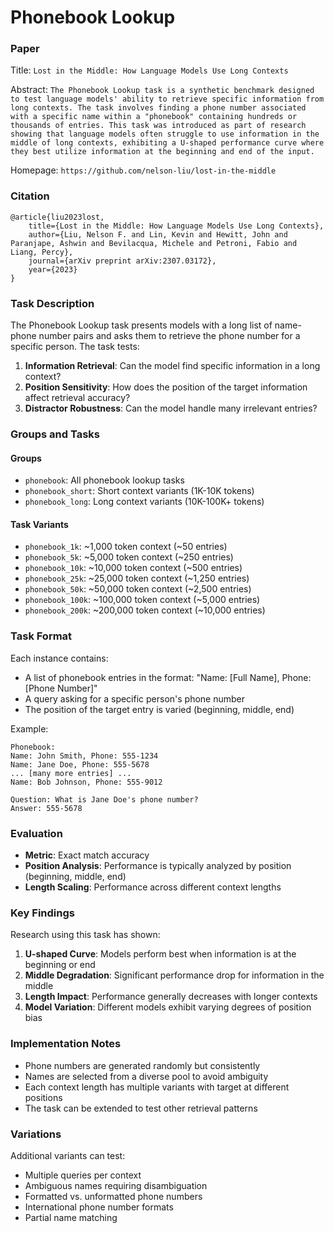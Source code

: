 # Phonebook Lookup

### Paper

Title: `Lost in the Middle: How Language Models Use Long Contexts`

Abstract: `The Phonebook Lookup task is a synthetic benchmark designed to test language models' ability to retrieve specific information from long contexts. The task involves finding a phone number associated with a specific name within a "phonebook" containing hundreds or thousands of entries. This task was introduced as part of research showing that language models often struggle to use information in the middle of long contexts, exhibiting a U-shaped performance curve where they best utilize information at the beginning and end of the input.`

Homepage: `https://github.com/nelson-liu/lost-in-the-middle`

### Citation

```
@article{liu2023lost,
    title={Lost in the Middle: How Language Models Use Long Contexts},
    author={Liu, Nelson F. and Lin, Kevin and Hewitt, John and Paranjape, Ashwin and Bevilacqua, Michele and Petroni, Fabio and Liang, Percy},
    journal={arXiv preprint arXiv:2307.03172},
    year={2023}
}
```

### Task Description

The Phonebook Lookup task presents models with a long list of name-phone number pairs and asks them to retrieve the phone number for a specific person. The task tests:

1. **Information Retrieval**: Can the model find specific information in a long context?
2. **Position Sensitivity**: How does the position of the target information affect retrieval accuracy?
3. **Distractor Robustness**: Can the model handle many irrelevant entries?

### Groups and Tasks

#### Groups

* `phonebook`: All phonebook lookup tasks
* `phonebook_short`: Short context variants (1K-10K tokens)
* `phonebook_long`: Long context variants (10K-100K+ tokens)

#### Task Variants

* `phonebook_1k`: ~1,000 token context (~50 entries)
* `phonebook_5k`: ~5,000 token context (~250 entries)
* `phonebook_10k`: ~10,000 token context (~500 entries)
* `phonebook_25k`: ~25,000 token context (~1,250 entries)
* `phonebook_50k`: ~50,000 token context (~2,500 entries)
* `phonebook_100k`: ~100,000 token context (~5,000 entries)
* `phonebook_200k`: ~200,000 token context (~10,000 entries)

### Task Format

Each instance contains:
- A list of phonebook entries in the format: "Name: [Full Name], Phone: [Phone Number]"
- A query asking for a specific person's phone number
- The position of the target entry is varied (beginning, middle, end)

Example:
```
Phonebook:
Name: John Smith, Phone: 555-1234
Name: Jane Doe, Phone: 555-5678
... [many more entries] ...
Name: Bob Johnson, Phone: 555-9012

Question: What is Jane Doe's phone number?
Answer: 555-5678
```

### Evaluation

- **Metric**: Exact match accuracy
- **Position Analysis**: Performance is typically analyzed by position (beginning, middle, end)
- **Length Scaling**: Performance across different context lengths

### Key Findings

Research using this task has shown:
1. **U-shaped Curve**: Models perform best when information is at the beginning or end
2. **Middle Degradation**: Significant performance drop for information in the middle
3. **Length Impact**: Performance generally decreases with longer contexts
4. **Model Variation**: Different models exhibit varying degrees of position bias

### Implementation Notes

- Phone numbers are generated randomly but consistently
- Names are selected from a diverse pool to avoid ambiguity
- Each context length has multiple variants with target at different positions
- The task can be extended to test other retrieval patterns

### Variations

Additional variants can test:
- Multiple queries per context
- Ambiguous names requiring disambiguation
- Formatted vs. unformatted phone numbers
- International phone number formats
- Partial name matching
